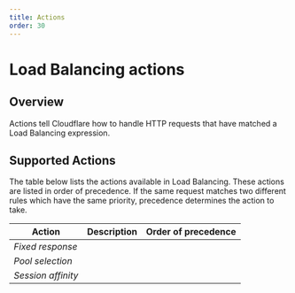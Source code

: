 ```yaml
---
title: Actions
order: 30
---
```


# Load Balancing actions

## Overview

Actions tell Cloudflare how to handle HTTP requests that have matched a Load Balancing expression.

## Supported Actions

The table below lists the actions available in Load Balancing. These actions are listed in order of precedence. If the same request matches two different rules which have the same priority, precedence determines the action to take.

Action | Description | Order of precedence
---------|----------|---------
 _Fixed response_ |  | 
 _Pool selection_ |  | 
 _Session affinity_ |  | 